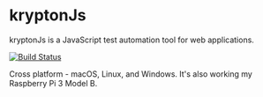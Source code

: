 # kryptonJs
kryptonJs is a JavaScript test automation tool for web applications.

[![Build Status](https://travis-ci.org/dragthor/krypton.svg?branch=master)](https://travis-ci.org/dragthor/krypton)

Cross platform - macOS, Linux, and Windows.  It's also working my Raspberry Pi 3 Model B.
